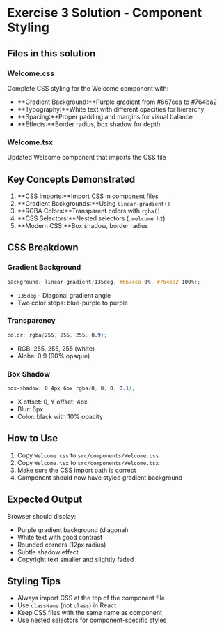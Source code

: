 # Exercise 3 Solution - Component Styling

## Files in this solution

### Welcome.css
Complete CSS styling for the Welcome component with:
- **Gradient Background:**Purple gradient from #667eea to #764ba2
- **Typography:**White text with different opacities for hierarchy
- **Spacing:**Proper padding and margins for visual balance
- **Effects:**Border radius, box shadow for depth

### Welcome.tsx
Updated Welcome component that imports the CSS file

## Key Concepts Demonstrated

1. **CSS Imports:**Import CSS in component files
2. **Gradient Backgrounds:**Using `linear-gradient()`
3. **RGBA Colors:**Transparent colors with `rgba()`
4. **CSS Selectors:**Nested selectors (`.welcome h2`)
5. **Modern CSS:**Box shadow, border radius

## CSS Breakdown

### Gradient Background
```css
background: linear-gradient(135deg, #667eea 0%, #764ba2 100%);
```
- `135deg` - Diagonal gradient angle
- Two color stops: blue-purple to purple

### Transparency
```css
color: rgba(255, 255, 255, 0.9);
```
- RGB: 255, 255, 255 (white)
- Alpha: 0.9 (90% opaque)

### Box Shadow
```css
box-shadow: 0 4px 6px rgba(0, 0, 0, 0.1);
```
- X offset: 0, Y offset: 4px
- Blur: 6px
- Color: black with 10% opacity

## How to Use

1. Copy `Welcome.css` to `src/components/Welcome.css`
2. Copy `Welcome.tsx` to `src/components/Welcome.tsx`
3. Make sure the CSS import path is correct
4. Component should now have styled gradient background

## Expected Output

Browser should display:
- Purple gradient background (diagonal)
- White text with good contrast
- Rounded corners (12px radius)
- Subtle shadow effect
- Copyright text smaller and slightly faded

## Styling Tips

- Always import CSS at the top of the component file
- Use `className` (not `class`) in React
- Keep CSS files with the same name as component
- Use nested selectors for component-specific styles
